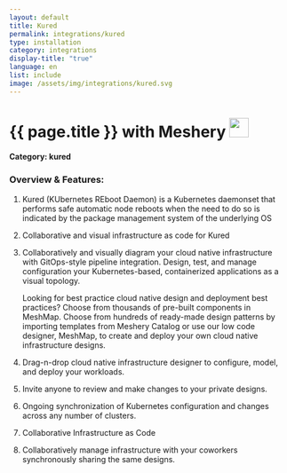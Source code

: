 ```yaml
---
layout: default
title: Kured
permalink: integrations/kured
type: installation
category: integrations
display-title: "true"
language: en
list: include
image: /assets/img/integrations/kured.svg
---
```


<h1>{{ page.title }} with Meshery <img src="{{ page.image }}" style="width: 35px; height: 35px;" /></h1>


#### Category: kured

### Overview & Features:
1. Kured (KUbernetes REboot Daemon) is a Kubernetes daemonset that performs safe automatic node reboots when the need to do so is indicated by the package management system of the underlying OS

2. Collaborative and visual infrastructure as code for Kured

4. 
    Collaboratively and visually diagram your cloud native infrastructure with GitOps-style pipeline integration. Design, test, and manage configuration your Kubernetes-based, containerized applications as a visual topology.



    Looking for best practice cloud native design and deployment best practices? Choose from thousands of pre-built components in MeshMap. Choose from hundreds of ready-made design patterns by importing templates from Meshery Catalog or use our low code designer, MeshMap, to create and deploy your own cloud native infrastructure designs.



5. Drag-n-drop cloud native infrastructure designer to configure, model, and deploy your workloads.

6. Invite anyone to review and make changes to your private designs.

7. Ongoing synchronization of Kubernetes configuration and changes across any number of clusters.

8. Collaborative Infrastructure as Code

9. Collaboratively manage infrastructure with your coworkers synchronously sharing the same designs.

